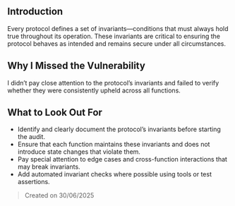 ## Introduction

Every protocol defines a set of invariants—conditions that must always hold true throughout its operation. These invariants are critical to ensuring the protocol behaves as intended and remains secure under all circumstances.



## Why I Missed the Vulnerability

I didn’t pay close attention to the protocol’s invariants and failed to verify whether they were consistently upheld across all functions.



## What to Look Out For
- Identify and clearly document the protocol’s invariants before starting the audit.
- Ensure that each function maintains these invariants and does not introduce state changes that violate them.
- Pay special attention to edge cases and cross-function interactions that may break invariants.
- Add automated invariant checks where possible using tools or test assertions.

> Created on 30/06/2025